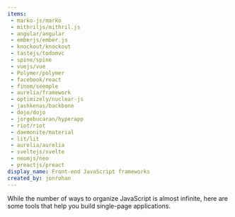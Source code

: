 ```yaml
---
items:
 - marko-js/marko
 - mithriljs/mithril.js
 - angular/angular
 - emberjs/ember.js
 - knockout/knockout
 - tastejs/todomvc
 - spine/spine
 - vuejs/vue
 - Polymer/polymer
 - facebook/react
 - finom/seemple
 - aurelia/framework
 - optimizely/nuclear-js
 - jashkenas/backbone
 - dojo/dojo
 - jorgebucaran/hyperapp
 - riot/riot
 - daemonite/material
 - lit/lit
 - aurelia/aurelia
 - sveltejs/svelte
 - neomjs/neo
 - preactjs/preact
display_name: Front-end JavaScript frameworks
created_by: jonrohan
---
```

While the number of ways to organize JavaScript is almost infinite, here are some tools that help you build single-page applications.
